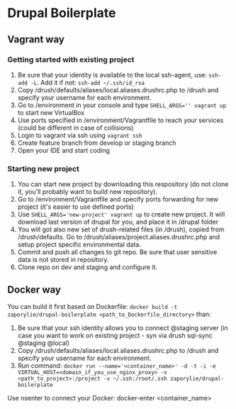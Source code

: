 # Drupal Boilerplate

## Vagrant way

### Getting started with existing project
1. Be sure that your identity is available to the local ssh-agent, use: `ssh-add -L`. Add it if not: `ssh-add ~/.ssh/id_rsa`
1. Copy /drush/defaults/aliases/local.aliases.drushrc.php to /drush and specify your username for each environment.
1. Go to /environment in your console and type `SHELL_ARGS='' vagrant up` to start new VirtualBox
1. Use ports specified in /environment/Vagrantfile to reach your services (could be different in case of collisions)
1. Login to vagrant via ssh using `vagrant ssh`
1. Create feature branch from develop or staging branch
1. Open your IDE and start coding

### Starting new project
1. You can start new project by downloading this respository (do not clone it, you'll probably want to build new repository).
1. Go to /environment/Vagrantfile and specify ports forwarding for new project (it's easier to use defined ports)
1. Use `SHELL_ARGS='new-project' vagrant up` to create new project. It will download last version of drupal for you, and place it in /drupal folder
1. You will got also new set of drush-related files (in /drush), copied from /drush/defaults. Go to /drush/aliases/project.aliases.drushrc.php and setup project specific environmental data.
1. Commit and push all changes to git repo. Be sure that user sensitive data is not stored in repository.
1. Clone repo on dev and staging and configure it.

## Docker way
You can build it first based on Dockerfile:
`docker build -t zaporylie/drupal-boilerplate <path_to_Dockerfile_directory>`
than:
1. Be sure that your ssh identity allows you to connect @staging server (in case you want to work on existing project - syn via drush sql-sync @staging @local)
1. Copy /drush/defaults/aliases/local.aliases.drushrc.php to /drush and specify your username for each environment.
1. Run command: `docker run --name='<container_name>' -d -t -i -e VIRTUAL_HOST=<domain_if_you_use_nginx_proxy> -v <path_to_project>:/project -v ~/.ssh:/root/.ssh zaporylie/drupal-boilerplate`

Use nsenter to connect your Docker: docker-enter <container_name>

